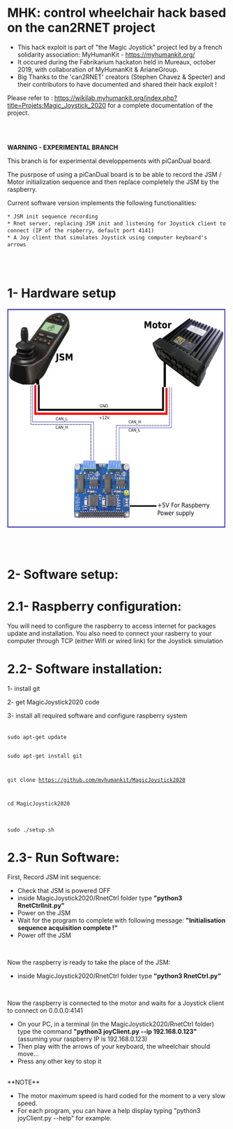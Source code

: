 MHK: control wheelchair hack based on the can2RNET project 
===========================================================
- This hack exploit is part of "the Magic Joystick" project led by a french solidarity association: MyHumanKit - https://myhumankit.org/ 
- It occured during the Fabrikarium hackaton held in Mureaux, october 2019, with collaboration of MyHumanKit & ArianeGroup.
- Big Thanks to the 'can2RNET' creators (Stephen Chavez & Specter) and their contributors to have documented and shared their hack exploit !

Please refer to :
https://wikilab.myhumankit.org/index.php?title=Projets:Magic_Joystick_2020 for a complete documentation of the project.

<br><br>

**WARNING - EXPERIMENTAL BRANCH** 

This branch is for experimental developpements with piCanDual board.

The pusrpose of using a piCanDual board is to be able to record the JSM / Motor initialization sequence and then replace completely the JSM by the raspberry.

Current software version implements the following functionalities:

    * JSM init sequence recording
    * Rnet server, replacing JSM init and listening for Joystick client to connect (IP of the rspberry, default port 4141)
    * A Joy client that simulates Joystick using computer keyboard's arrows

<br><br>

1- Hardware setup
=================
<img src="./Images/pican_dual.png" alt="Hardware setup" width="500" height="500">

<br><br>

2- Software setup:
==================

2.1- Raspberry configuration:
=============================
You will need to configure the raspberry to access internet for packages update and installation.
You also need to connect your rasberry to your computer through TCP (either Wifi or wired link) for the Joystick simulation

2.2- Software installation:
=============================

1- install git

2- get MagicJoystick2020 code

3- install all required software and configure raspberry system

<code>
sudo apt-get update

sudo apt-get install git

git clone https://github.com/myhumankit/MagicJoystick2020

cd MagicJoystick2020

sudo ./setup.sh
</code> 

2.3- Run Software:
==================

First, Record JSM init sequence:

* Check that JSM is powered OFF
* inside MagicJoystick2020/RnetCtrl folder type **"python3 RnetCtrlInit.py"**
* Power on the JSM
* Wait for the program to complete with following message: **"Initialisation sequence acquisition complete !"**
* Power off the JSM

<br>

Now the raspberry is ready to take the place of the JSM:

* inside MagicJoystick2020/RnetCtrl folder type **"python3 RnetCtrl.py"**

<br>

Now the raspberry is connected to the motor and waits for a Joystick client to connect on 0.0.0.0:4141

* On your PC, in a terminal (in the MagicJoystick2020/RnetCtrl folder) type the command **"python3 joyClient.py --ip 192.168.0.123"** (assuming your raspberry IP is 192.168.0.123)
* Then play with the arrows of your keyboard, the wheelchair should move... 
* Press any other key to stop it

<br>
**NOTE**

* The motor maximum speed is hard coded for the moment to a very slow speed.
* For each program, you can have a help display typing "python3 joyClient.py --help" for example.

